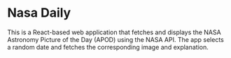 # Nasa Daily

This is a React-based web application that fetches and displays the NASA Astronomy Picture of the Day (APOD) using the NASA API. The app selects a random date and fetches the corresponding image and explanation.
